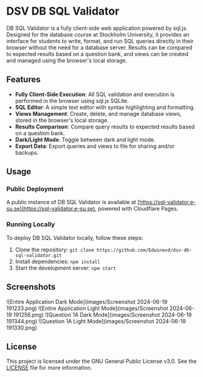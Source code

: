 # DSV DB SQL Validator
DB SQL Validator is a fully client-side web application powered by sql.js. Designed for the database course at Stockholm University, it provides an interface for students to write, format, and run SQL queries directly in their browser without the need for a database server. Results can be compared to expected results based on a question bank, and views can be created and managed using the browser's local storage.

## Features
- **Fully Client-Side Execution**: All SQL validation and execution is performed in the browser using sql.js SQLite.
- **SQL Editor**: A simple text editor with syntax highlighting and formatting.
- **Views Management**: Create, delete, and manage database views, stored in the browser's local storage.
- **Results Comparison**: Compare query results to expected results based on a question bank.
- **Dark/Light Mode**: Toggle between dark and light mode.
- **Export Data**: Export queries and views to file for sharing and/or backups.

## Usage
### Public Deployment
A public instance of DB SQL Validator is available at [https://sql-validator.e-su.se](https://sql-validator.e-su.se), powered with Cloudflare Pages.

### Running Locally
To deploy DB SQL Validator locally, follow these steps:
1. Clone the repository: `git clone https://github.com/Edwinexd/dsv-db-sql-validator.git`
2. Install dependencies: `npm install`
3. Start the development server: `npm start`

## Screenshots
![Entire Application Dark Mode](images/Screenshot 2024-06-19 191233.png)
![Entire Application Light Mode](images/Screenshot 2024-06-19 191256.png)
![Question 1A Dark Mode](images/Screenshot 2024-06-19 191344.png)
![Question 1A Light Mode](images/Screenshot 2024-06-19 191330.png)


## License
This project is licensed under the GNU General Public License v3.0. See the [LICENSE](LICENSE.md) file for more information.
